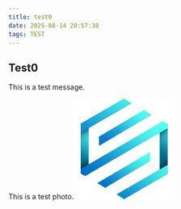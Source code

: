 ```yaml
---
title: test0
date: 2025-08-14 20:57:38
tags: TEST
---
```

## Test0

This is a test message.

This is a test photo.![alt text](EESAST.png)
